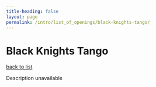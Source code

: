 ```yaml
---
title-heading: false
layout: page
permalink: /intro/list_of_openings/black-knights-tango/
---
```


# Black Knights Tango

[back to list](../../list_of_openings)

Description unavailable
